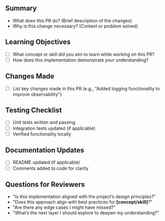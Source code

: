 ## Summary  

- What does this PR do? (Brief description of the changes)
- Why is this change necessary? (Context or problem solved)

## Learning Objectives

- [ ] What concept or skill did you aim to learn while working on this PR?  
- [ ] How does this implementation demonstrate your understanding?  

## Changes Made

- [ ] List key changes made in this PR (e.g., "Added logging functionality to improve observability")

## Testing Checklist

- [ ] Unit tests written and passing  
- [ ] Integration tests updated (if applicable)  
- [ ] Verified functionality locally  

## Documentation Updates  

- [ ] README updated (if applicable)  
- [ ] Comments added to code for clarity  

## Questions for Reviewers

- "Is this implementation aligned with the project’s design principles?"
- "Does this approach align with best practices for __[concept/skill]__?"
- "Are there any edge cases I might have missed?"  
- "What’s the next layer I should explore to deepen my understanding?"  
